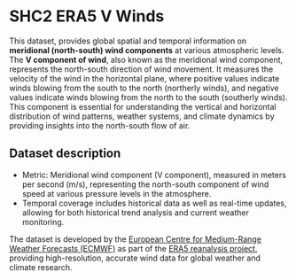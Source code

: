 # SHC2 ERA5 V Winds
This dataset, provides global spatial and temporal information on **meridional (north-south) wind components** at various atmospheric levels. The **V component of wind**, also known as the meridional wind component, represents the north-south direction of wind movement. It measures the velocity of the wind in the horizontal plane, where positive values indicate winds blowing from the south to the north (northerly winds), and negative values indicate winds blowing from the north to the south (southerly winds). This component is essential for understanding the vertical and horizontal distribution of wind patterns, weather systems, and climate dynamics by providing insights into the north-south flow of air.

## Dataset description
- Metric: Meridional wind component (V component), measured in meters per second (m/s), representing the north-south component of wind speed at various pressure levels in the atmosphere.
- Temporal coverage includes historical data as well as real-time updates, allowing for both historical trend analysis and current weather monitoring.

The dataset is developed by the [European Centre for Medium-Range Weather Forecasts (ECMWF)](https://www.ecmwf.int/) as part of the [ERA5 reanalysis project](https://www.ecmwf.int/en/forecasts/dataset/ecmwf-reanalysis-v5), providing high-resolution, accurate wind data for global weather and climate research.
